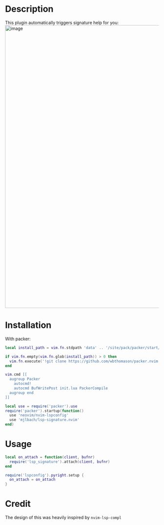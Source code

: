 # Description

This plugin automatically triggers signature help for you:
<img width="923" alt="image" src="https://user-images.githubusercontent.com/13316262/156455178-89d68570-31ee-4129-badd-ed272eb75cbf.png">

# Installation

With packer:

```lua
local install_path = vim.fn.stdpath 'data' .. '/site/pack/packer/start/packer.nvim'

if vim.fn.empty(vim.fn.glob(install_path)) > 0 then
  vim.fn.execute('!git clone https://github.com/wbthomason/packer.nvim ' .. install_path)
end

vim.cmd [[
  augroup Packer
    autocmd!
    autocmd BufWritePost init.lua PackerCompile
  augroup end
]]

local use = require('packer').use
require('packer').startup(function()
  use 'neovim/nvim-lspconfig'
  use 'mjlbach/lsp-signature.nvim'
end)
```

# Usage
```lua
local on_attach = function(client, bufnr)
  require('lsp_signature').attach(client, bufnr)
end

require('lspconfig').pyright.setup {
  on_attach = on_attach
}
```

# Credit

The design of this was heavily inspired by `nvim-lsp-compl`
